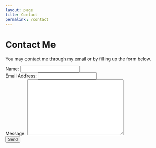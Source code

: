 ```yaml
---
layout: page
title: Contact
permalink: /contact
---
```


# Contact Me

You may contact me [through my email](mailto:axeltan@outlook.sg) or by filling up the form below.

<div id=contact>
    <form action="https://formspree.io/f/xyylbezz" method="POST">
        <label for="name">Name:</label>
        <input type="text" id="name" name="name" class="full-width"><br>
        <label for="email">Email Address:</label>
        <input type="email" id="email" name="_replyto" class="full-width"><br>
        <label for="message">Message:</label>
        <textarea name="message" id="message" cols="30" rows="10" style="width:60%; height:175px;"></textarea><br>
        <input type="submit" value="Send" class="button" style="color:#222">
    </form>
</div>
